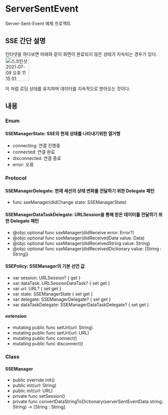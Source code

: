 # ServerSentEvent
Server-Sent-Event 예제 프로젝트

## SSE 간단 설명
인터넷을 하다보면 아래와 같이 화면이 완료되지 않은 상태가 지속되는 경우가 있다.
<img width="75" alt="스크린샷 2021-07-09 오후 11 15 01" src="https://user-images.githubusercontent.com/55477102/125091647-8eb44200-e10b-11eb-8030-d6149336ee9f.png">

이 처럼 로딩 상태를 유지하며 데이터를 지속적으로 받아오는 것이다.

## 내용
### Enum
#### SSEManagerState: SSE의 현재 상태를 나타내기위한 열거형
- connecting: 연결 진행중
- connected: 연결 완료
- disconnected: 연결 종료
- error: 오류

### Protocol
#### SSEManagerDelegate: 현재 세션의 상태 변화를 전달하기 위한 Delegate 패턴
- func sseManager(didChange state: SSEManagerState)

#### SSEManagerDataTaskDelegate: URLSession을 통해 받은 데이터를 전달하기 위한 Delegate 패턴
- @objc optional func sseManager(didReceive error: Error?)
- @objc optional func sseManager(didReceivedData value: Data)
- @objc optional func sseManager(didReceivedString value: String)
- @objc optional func sseManager(didReceivedDictionary value: [String : String])

#### SSEPolicy: SSEManager의 기본 선언 값
- var session: URLSession? { get }
- var dataTask: URLSessionDataTask? { set get }
- var url: URL? { set get }
- var state: SSEManagerState { set get }
- var delegate: SSEManagerDelegate? { set get }
- var dataTaskDelegate: SSEManagerDataTaskDelegate? { set get }

#### extension
- mutating public func setUrl(url: String)
- mutating public func setUrl(url: URL)
- mutating public func connect()
- mutating public func disconnect()

### Class
#### SSEManager
- public override init()
- public init(url: String)
- public init(url: URL)
- private func setSession()
- private func convertDataStringToDictionary(serverSentEventData string: String) -> [String : String]


